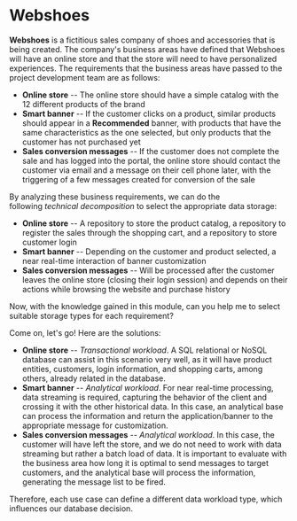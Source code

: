 # Webshoes

**Webshoes** is a fictitious sales company of shoes and accessories that is being created. The company's business areas have defined that Webshoes will have an online store and that the store will need to have personalized experiences. The requirements that the business areas have passed to the project development team are as follows:

- **Online store** -- The online store should have a simple catalog with the 12 different products of the brand
- **Smart banner** -- If the customer clicks on a product, similar products should appear in a **Recommended** banner, with products that have the same characteristics as the one selected, but only products that the customer has not purchased yet
- **Sales conversion messages** -- If the customer does not complete the sale and has logged into the portal, the online store should contact the customer via email and a message on their cell phone later, with the triggering of a few messages created for conversion of the sale

By analyzing these business requirements, we can do the following *technical decomposition* to select the appropriate data storage:

- **Online store** -- A repository to store the product catalog, a repository to register the sales through the shopping cart, and a repository to store customer login
- **Smart banner** -- Depending on the customer and product selected, a near real-time interaction of banner customization
- **Sales conversion messages** -- Will be processed after the customer leaves the online store (closing their login session) and depends on their actions while browsing the website and purchase history

Now, with the knowledge gained in this module, can you help me to select suitable storage types for each requirement?

Come on, let's go! Here are the solutions:

- **Online store** -- *Transactional workload*. A SQL relational or NoSQL database can assist in this scenario very well, as it will have product entities, customers, login information, and shopping carts, among others, already related in the database.
- **Smart banner** -- *Analytical workload*. For near real-time processing, data streaming is required, capturing the behavior of the client and crossing it with the other historical data. In this case, an analytical base can process the information and return the application/banner to the appropriate message for customization.
- **Sales conversion messages** -- *Analytical workload*. In this case, the customer will have left the store, and we do not need to work with data streaming but rather a batch load of data. It is important to evaluate with the business area how long it is optimal to send messages to target customers, and the analytical base will process the information, generating the message list to be fired.

Therefore, each use case can define a different data workload type, which influences our database decision.